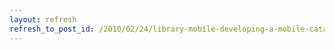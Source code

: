 ```yaml
---
layout: refresh
refresh_to_post_id: /2010/02/24/library-mobile-developing-a-mobile-catalog-kim-griggs-code4lib-2010
---
```

